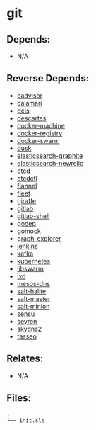 # git

## Depends:

  -  N/A

## Reverse Depends:

  -  [cadvisor](/salt/cadvisor)
  -  [calamari](/salt/calamari)
  -  [deis](/salt/deis)
  -  [descartes](/salt/descartes)
  -  [docker-machine](/salt/docker-machine)
  -  [docker-registry](/salt/docker-registry)
  -  [docker-swarm](/salt/docker-swarm)
  -  [dusk](/salt/dusk)
  -  [elasticsearch-graphite](/salt/elasticsearch-graphite)
  -  [elasticsearch-newrelic](/salt/elasticsearch-newrelic)
  -  [etcd](/salt/etcd)
  -  [etcdctl](/salt/etcdctl)
  -  [flannel](/salt/flannel)
  -  [fleet](/salt/fleet)
  -  [giraffe](/salt/giraffe)
  -  [gitlab](/salt/gitlab)
  -  [gitlab-shell](/salt/gitlab-shell)
  -  [godep](/salt/godep)
  -  [gomock](/salt/gomock)
  -  [graph-explorer](/salt/graph-explorer)
  -  [jenkins](/salt/jenkins)
  -  [kafka](/salt/kafka)
  -  [kubernetes](/salt/kubernetes)
  -  [libswarm](/salt/libswarm)
  -  [lxd](/salt/lxd)
  -  [mesos-dns](/salt/mesos-dns)
  -  [salt-halite](/salt/salt-halite)
  -  [salt-master](/salt/salt-master)
  -  [salt-minion](/salt/salt-minion)
  -  [sensu](/salt/sensu)
  -  [seyren](/salt/seyren)
  -  [skydns2](/salt/skydns2)
  -  [tasseo](/salt/tasseo)

## Relates:

  -  N/A

## Files:

```bash
.
└── init.sls
```
